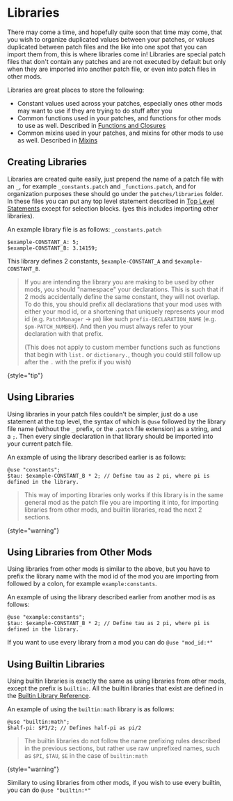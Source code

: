 # Libraries

There may come a time, and hopefully quite soon that time may come, that you wish to organize duplicated values between
your patches, or values duplicated between patch files and the like into one spot that you can import them from, this is
where libraries come in! Libraries are special patch files that don't contain any patches and are not executed by default
but only when they are imported into another patch file, or even into patch files in other mods.

Libraries are great places to store the following:

- Constant values used across your patches, especially ones other mods may want to use if they are trying to do stuff after you
- Common functions used in your patches, and functions for other mods to use as well. Described in [Functions and Closures](Functions.md)
- Common mixins used in your patches, and mixins for other mods to use as well. Described in [Mixins](Mixins.md)

## Creating Libraries

Libraries are created quite easily, just prepend the name of a patch file with an `_`, for example `_constants.patch` and
`_functions.patch`, and for organization purposes these should go under the `patches/libraries` folder. In these files
you can put any top level statement described in [Top Level Statements](Top-Level-Statements.md) except for selection
blocks. (yes this includes importing other libraries).

An example library file is as follows:
`_constants.patch`
```
$example-CONSTANT_A: 5;
$example-CONSTANT_B: 3.14159;
```
This library defines 2 constants, `$example-CONSTANT_A` and `$example-CONSTANT_B`.

> If you are intending the library you are making to be used by other mods, you should "namespace" your declarations.
> This is such that if 2 mods accidentally define the same constant, they will not overlap.
> To do this, you should prefix all declarations that your mod uses with either your mod id, or a shortening that uniquely
> represents your mod id (e.g. `PatchManager` -> `pm`) like such `prefix-DECLARATION_NAME` (e.g. `$pm-PATCH_NUMBER`).
> And then you must always refer to your declaration with that prefix.
> 
> (This does not apply to custom member functions such as functions that begin with `list.` or `dictionary.`, though you
> could still follow up after the `.` with the prefix if you wish)
> 
{style="tip"}

## Using Libraries

Using libraries in your patch files couldn't be simpler, just do a use statement at the top level, the syntax of which is
`@use` followed by the library file name (without the `_` prefix, or the `.patch` file extension) as a string, and a `;`.
Then every single declaration in that library should be imported into your current patch file.

An example of using the library described earlier is as follows:
```
@use "constants";
$tau: $example-CONSTANT_B * 2; // Define tau as 2 pi, where pi is defined in the library.
```
> This way of importing libraries only works if this library is in the same general mod as the patch file you are
> importing it into, for importing libraries from other mods, and builtin libraries, read the next 2 sections.
> 
{style="warning"}

## Using Libraries from Other Mods

Using libraries from other mods is similar to the above, but you have to prefix the library name with the mod id of the
mod you are importing from followed by a colon, for example `example:constants`.

An example of using the library described earlier from another mod is as follows:
```
@use "example:constants";
$tau: $example-CONSTANT_B * 2; // Define tau as 2 pi, where pi is defined in the library.
```

If you want to use every library from a mod you can do `@use "mod_id:*"`

## Using Builtin Libraries

Using builtin libraries is exactly the same as using libraries from other mods, except the prefix is `builtin:`.
All the builtin libraries that exist are defined in the [Builtin Library Reference](Builtin-Library-Reference.md).

An example of using the `builtin:math` library is as follows:
```
@use "builtin:math";
$half-pi: $PI/2; // Defines half-pi as pi/2
```

> The builtin libraries do not follow the name prefixing rules described in the previous sections, but rather use raw
> unprefixed names, such as `$PI`, `$TAU`, `$E` in the case of `builtin:math`
> 
{style="warning"}

Similary to using libraries from other mods, if you wish to use every builtin, you can do `@use "builtin:*"`
